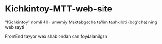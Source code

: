 # Kichkintoy-MTT-web-site
"Kichkintoy" nomli 40- umumiy Maktabgacha ta'lim tashkiloti (bog'cha) ning web sayti

FrontEnd tayyor web shablondan dan foydalanilgan
